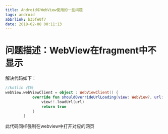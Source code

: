 ```yaml
---
title: Android中WebView使用的一些问题
tags: android
abbrlink: b35fe0f7
date: 2018-02-08 00:11:13
---
```




# 问题描述：WebView在fragment中不显示

解决代码如下：

```kotlin
//kotlin 代码
webView.webViewClient = object : WebViewClient() {
            override fun shouldOverrideUrlLoading(view: WebView?, url: String?): Boolean {
                view!!.loadUrl(url)
                return true
            }
        }
```

此代码同样强制在webview中打开对应的网页

